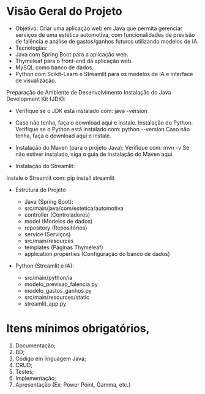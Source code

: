 # Visão Geral do Projeto
- Objetivo: Criar uma aplicação web em Java que permita gerenciar serviços de uma estética automotiva, com funcionalidades de previsão de falência e análise de gastos/ganhos futuros utilizando modelos de IA.
- Tecnologias:
- Java com Spring Boot para a aplicação web.
- Thymeleaf para o front-end da aplicação web.
- MySQL como banco de dados.
- Python com Scikit-Learn e Streamlit para os modelos de IA e interface de visualização.

Preparação do Ambiente de Desenvolvimento
Instalação do Java Development Kit (JDK):

- Verifique se o JDK está instalado com:
java -version
- Caso não tenha, faça o download aqui e instale.
Instalação do Python:
Verifique se o Python está instalado com:
python --version
Caso não tenha, faça o download aqui e instale.

- Instalação do Maven (para o projeto Java):
Verifique com:
mvn -v
Se não estiver instalado, siga o guia de instalação do Maven aqui.

- Instalação do Streamlit:

Instale o Streamlit com:
pip install streamlit
- Estrutura do Projeto
  - Java (Spring Boot):
  - src/main/java/com/estetica/automotiva
  - controller (Controladores)
  - model (Modelos de dados)
  - repository (Repositórios)
  - service (Serviços)
  - src/main/resources
  - templates (Páginas Thymeleaf)
  - application.properties (Configuração do banco de dados)

- Python (Streamlit e IA):

  - src/main/python/ia
  - modelo_previsao_falencia.py
  - modelo_gastos_ganhos.py
  - src/main/resources/static
  - streamlit_app.py

# Itens mínimos obrigatórios,
1. Documentação;
2. BD;
3. Código em linguagem Java;
4. CRUD;
5. Testes;
6. Implementação;
7. Apresentação (Ex: Power Point, Gamma, etc.)
